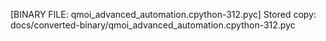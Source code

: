 [BINARY FILE: qmoi_advanced_automation.cpython-312.pyc]
Stored copy: docs/converted-binary/qmoi_advanced_automation.cpython-312.pyc
